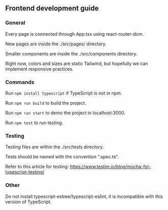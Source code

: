 ## Frontend development guide

### General

Every page is connected through App.tsx using react-router-dom.

New pages are inside the ./src/pages/ directory.

Smaller components are inside the ./src/components directory.

Right now, colors and sizes are static Tailwind, but hopefully we can implement responsive practices.

### Commands

Run `npm install typescript` if TypeScript is not in npm.

Run `npm run build` to build the project.

Run `npm run start` to demo the project in localhost:3000.

Run `npm test` to run testing.

### Testing

Testing files are within the ./src/tests directory.

Tests should be named with the convention "<filename>.spec.ts".

Refer to this article for testing: https://www.testim.io/blog/mocha-for-typescript-testing/

### Other

Do not install typescript-estree/typescript-eslint, it is incompatible with this version of TypeScript.
